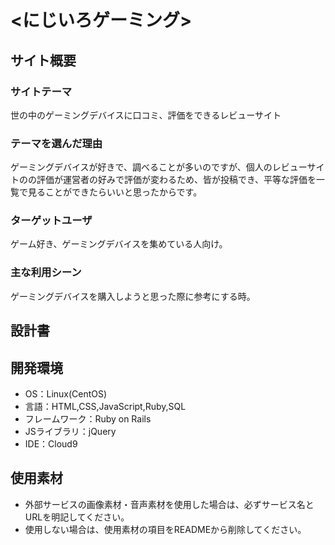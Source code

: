 # <にじいろゲーミング>

## サイト概要
### サイトテーマ
世の中のゲーミングデバイスに口コミ、評価をできるレビューサイト

### テーマを選んだ理由
ゲーミングデバイスが好きで、調べることが多いのですが、個人のレビューサイトのの評価が運営者の好みで評価が変わるため、皆が投稿でき、平等な評価を一覧で見ることができたらいいと思ったからです。

### ターゲットユーザ
ゲーム好き、ゲーミングデバイスを集めている人向け。

### 主な利用シーン
ゲーミングデバイスを購入しようと思った際に参考にする時。

## 設計書


## 開発環境
- OS：Linux(CentOS)
- 言語：HTML,CSS,JavaScript,Ruby,SQL
- フレームワーク：Ruby on Rails
- JSライブラリ：jQuery
- IDE：Cloud9

## 使用素材
- 外部サービスの画像素材・音声素材を使用した場合は、必ずサービス名とURLを明記してください。
- 使用しない場合は、使用素材の項目をREADMEから削除してください。
